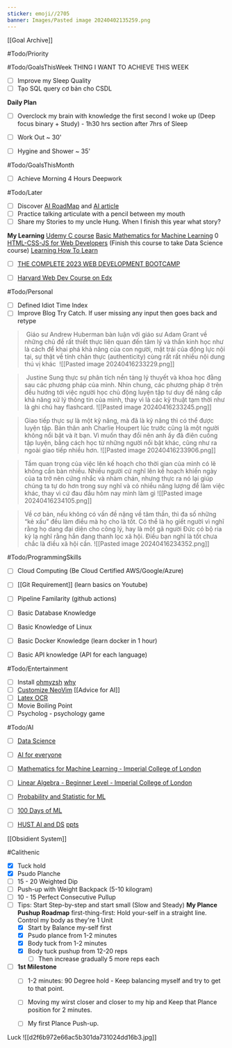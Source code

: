 ```yaml
---
sticker: emoji//2705
banner: Images/Pasted image 20240402135259.png
---
```

[[Goal Archive]]

#Todo/Priority


#Todo/GoalsThisWeek
THING I WANT TO ACHIEVE THIS WEEK
- [ ] Improve my Sleep Quality
- [ ] Tạo SQL query cơ bản cho CSDL

**Daily Plan**
- [ ] Overclock my brain with knowledge the first second I woke up (Deep focus binary + Study) - 1h30 hrs section after 7hrs of Sleep
- [ ] Work Out ~ 30'
- [ ] Hygine and Shower ~ 35'


#Todo/GoalsThisMonth
- [ ] Achieve Morning 4 Hours Deepwork 


#Todo/Later
- [ ] Discover [AI RoadMap](https://i.am.ai/roadmap/#note) and [AI article](https://www.codewithharry.com/blogpost/complete-ml-roadmap-for-beginners/)
- [ ] Practice talking articulate with a pencil between my mouth
- [ ] Share my Stories to my uncle Hung. When I finish this year
	what story?

**My Learning**
[Udemy C course](https://www.udemy.com/course/c-programming-for-beginners-/learn/lecture/8794278#overview) 
[Basic Mathematics for Machine Learning](https://youtube.com/playlist?list=PLRDl2inPrWQW1QSWhBU0ki-jq_uElkh2a&si=5yZfL9HV8MwYqB8N) 0
[HTML-CSS-JS for Web Developers](https://www.coursera.org/learn/html-css-javascript-for-web-developers/home/week/3)  (Finish this course to take Data Science course)
[Learning How To Learn](https://www.coursera.org/learn/learning-how-to-learn/home/welcome)
- [ ] [THE COMPLETE 2023 WEB DEVELOPMENT BOOTCAMP](https://drive.google.com/drive/folders/1r-eZYxmXJk14BO13oiUJ279GOAeZKojX?usp=drive_link)
- [ ] [Harvard Web Dev Course on Edx](https://www.edx.org/learn/web-development/harvard-university-cs50-s-web-programming-with-python-and-javascript) 


#Todo/Personal
- [ ] Defined Idiot Time Index
- [ ] Improve Blog Try Catch. If user missing any input then goes back and retype  

>  Giáo sư Andrew Huberman bàn luận với giáo sư Adam Grant về những chủ đề rất thiết thực liên quan đến tâm lý và thần kinh học như là cách để khai phá khả năng của con người, mặt trái của động lực nội tại, sự thật về tính chân thực (authenticity) cùng rất rất nhiều nội dung thú vị khác
>  ![[Pasted image 20240416233229.png]]


>  Justine Sung thực sự phân tích nền tảng lý thuyết và khoa học đằng sau các phương pháp của mình. Nhin chung, các phương pháp ở trên đều hướng tới việc người học chủ động luyện tập tư duy để nâng cấp khả năng xử lý thông tin của mình, thay vì là các kỹ thuật tạm thời như là ghi chú hay flashcard.
> ![[Pasted image 20240416233245.png]]


> Giao tiếp thực sự là một kỹ năng, mà đã là kỹ năng thì có thể được luyện tập. Bản thân anh Charlie Houpert lúc trước cũng là một người không nổi bật và ít bạn. Vì muốn thay đổi nên anh ấy đã điên cuồng tập luyện, bằng cách học từ những người nổi bật khác, cũng như ra ngoài giao tiếp nhiều hơn.
![[Pasted image 20240416233906.png]]


> Tầm quan trọng của việc lên kế hoạch cho thời gian của mình có lẽ không cần bàn nhiều. Nhiều người cứ nghĩ lên kế hoạch khiến ngày của ta trở nên cứng nhắc và nhàm chán, nhưng thực ra nó lại giúp chúng ta tự do hơn trong suy nghĩ và có nhiều năng lượng để làm việc khác, thay vì cứ đau đầu hôm nay mình làm gì
![[Pasted image 20240416234105.png]]


> Về cơ bản, nếu không có vấn đề nặng về tâm thần, thì đa số những “kẻ xấu” đều làm điều mà họ cho là tốt. Có thể là họ giết người vì nghĩ rằng họ dang đại diện cho công lý, hay là một gã người Đức có bộ ria kỳ lạ nghĩ rằng hắn đang thanh lọc xã hội.
> Điều bạn nghĩ là tốt chưa chắc là điều xã hội cần.
![[Pasted image 20240416234352.png]]


#Todo/ProgrammingSkills
- [ ] Cloud Computing (Be Cloud Certified AWS/Google/Azure)
- [ ] [[Git Requirement]] (learn basics on Youtube)
- [ ] Pipeline Familarity (github actions) 
- [ ] Basic Database Knowledge  
- [ ] Basic Knowledge of Linux 
- [ ] Basic Docker Knowledge (learn docker in 1 hour)
- [ ] Basic API knowledge  (API for each language)


#Todo/Entertainment
- [ ] Install [ohmyzsh](https://github.com/ohmyzsh/ohmyzsh)
	[why](https://ivanaugustobd.medium.com/your-terminal-can-be-much-much-more-productive-5256424658e8) 
- [ ] [Customize NeoVim](https://youtu.be/fFHlfbKVi30?si=sOr-n_o1gUcHHC5j)
[[Advice for AI]]
- [ ] [Latex OCR](https://github.com/lukas-blecher/LaTeX-OCR)
- [ ] Movie Boiling Point
- [ ] Psycholog - psychology game

#Todo/AI
- [ ] [Data Science](https://www.facebook.com/groups/dsmlvietnam/permalink/347976844649110/)
- [ ] [AI for everyone](https://www.coursera.org/learn/ai-for-everyone?trk_ref=articleProductCard)
- [ ] [Mathematics for Machine Learning - Imperial College of London](https://www.coursera.org/specializations/mathematics-machine-learning?myLearningTab=IN_PROGRESS)
- [ ] [Linear Algebra - Beginner Level - Imperial College of London](https://www.coursera.org/learn/linear-algebra-machine-learning) 
- [ ] [Probability and Statistic for ML](https://www.facebook.com/groups/dsmlvietnam/permalink/335898699190258/)
- [ ] [100 Days of ML](https://github.com/Avik-Jain/100-Days-Of-ML-Code)
- [ ] [HUST AI and DS](https://users.soict.hust.edu.vn/khoattq/ml-dm-course/)
	[ppts](https://drive.google.com/drive/folders/1wjiUmi5EjnzQ-umVUZJDhibCtSonI-5a)


[[Obsidient System]]

#Calithenic
- [x] Tuck hold
- [x] Psudo Planche
- [ ] 15 - 20 Weighted Dip
- [ ] Push-up with Weight Backpack (5-10 kilogram)
- [ ] 10 - 15 Perfect Consecutive Pullup 
- [ ] Tips: Start Step-by-step and start small (Slow and Steady)
	**My Plance Pushup Roadmap**
	first-thing-first: Hold your-self in a straight line. Control my body as they're 1 Unit 
	- [x] Start by Balance my-self first
	- [x] Psudo plance from 1-2 minutes
	- [x] Body tuck from 1-2 minutes
	- [x] Body tuck pushup from 12-20 reps
		- [ ] Then increase gradually 5 more reps each 
- [ ] **1st Milestone**
	- [ ] 1-2 minutes: 90 Degree hold - Keep balancing myself and try to get to that point.
	- [ ] Moving my wirst closer and closer to my hip and Keep that Plance position for 2 minutes.
	- [ ] My first Plance Push-up.


Luck 
![[d2f6b972e66ac5b301da731024dd16b3.jpg]]